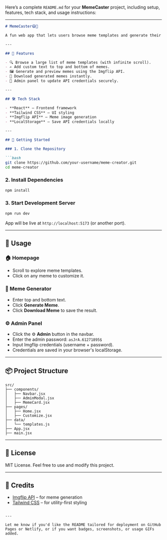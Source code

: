 Here’s a complete `README.md` for your **MemeCaster** project, including setup, features, tech stack, and usage instructions:

---

````markdown
# MemeCaster😄🎨

A fun web app that lets users browse meme templates and generate their own memes using the Imgflip API. Built with **React**, **Tailwind CSS**, and supports **infinite scrolling** and **admin credential configuration**.

---

## 🌟 Features

- 🔍 Browse a large list of meme templates (with infinite scroll).
- ✍️ Add custom text to top and bottom of memes.
- 🖼️ Generate and preview memes using the Imgflip API.
- 💾 Download generated memes instantly.
- 🔐 Admin panel to update API credentials securely.

---

## 🛠 Tech Stack

- **React** – Frontend framework
- **Tailwind CSS** – UI styling
- **Imgflip API** – Meme image generation
- **LocalStorage** – Save API credentials locally

---

## 🚀 Getting Started

### 1. Clone the Repository

```bash
git clone https://github.com/your-username/meme-creator.git
cd meme-creator
````

### 2. Install Dependencies

```bash
npm install
```

### 3. Start Development Server

```bash
npm run dev
```

App will be live at `http://localhost:5173` (or another port).

---

## 🧪 Usage

### 🏠 Homepage

* Scroll to explore meme templates.
* Click on any meme to customize it.

### 🎨 Meme Generator

* Enter top and bottom text.
* Click **Generate Meme**.
* Click **Download Meme** to save the result.

### ⚙️ Admin Panel

* Click the ⚙️ **Admin** button in the navbar.
* Enter the admin password: `asJrA.61271895$`
* Input Imgflip credentials (username + password).
* Credentials are saved in your browser's localStorage.

---

## 📦 Project Structure

```
src/
├── components/
│   ├── Navbar.jsx
│   ├── AdminModal.jsx
│   ├── MemeCard.jsx
├── pages/
│   ├── Home.jsx
│   ├── Customize.jsx
├── data/
│   └── templates.js
├── App.jsx
├── main.jsx
```

---

## 📄 License

MIT License. Feel free to use and modify this project.

---

## 🙌 Credits

* [Imgflip API](https://api.imgflip.com/) – for meme generation
* [Tailwind CSS](https://tailwindcss.com/) – for utility-first styling

```

---

Let me know if you'd like the README tailored for deployment on GitHub Pages or Netlify, or if you want badges, screenshots, or usage GIFs added.
```
